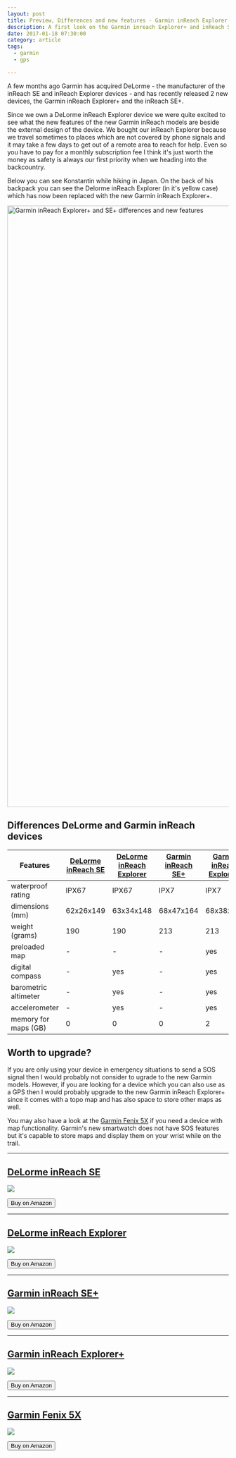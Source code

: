 ```yaml
---
layout: post
title: Preview, Differences and new features - Garmin inReach Explorer and inReach SE
description: A first look on the Garmin inreach Explorer+ and inReach SE
date: 2017-01-18 07:30:00
category: article
tags:
  - garmin
  - gps

---
```


A few months ago Garmin has acquired DeLorme - the manufacturer of the inReach SE and inReach Explorer devices - and has recently released 2 new devices, the Garmin inReach Explorer+ and the inReach SE+.

Since we own a DeLorme inReach Explorer device we were quite excited to see what the new features of the new Garmin inReach models are beside the external design of the device. We bought our inReach Explorer because we travel sometimes to places which are not covered by phone signals and it may take a few days to get out of a remote area to reach for help. Even so you have to pay for a monthly subscription fee I think it's just worth the money as safety is always our first priority when we heading into the backcountry.

Below you can see Konstantin while hiking in Japan. On the back of his backpack you can see the Delorme inReach Explorer (in it's yellow case) which has now been replaced with the new Garmin inReach Explorer+.

<a data-flickr-embed="true"  href="https://www.flickr.com/photos/90204224@N07/30599065514/in/photolist-NBWd11-NBWd85" title="Garmin inReach Explorer+ and SE+ differences and new features"><img src="https://c1.staticflickr.com/6/5609/30599065514_3a9dedbf93_k.jpg" width="2048" height="1365" alt="Garmin inReach Explorer+ and SE+ differences and new features"></a><script async src="//embedr.flickr.com/assets/client-code.js" charset="utf-8"></script>

<!--more-->


<h2 id="list">Differences DeLorme and Garmin inReach devices</h2>
<div class="table-responsive">
<table class="table">
<thead><tr><th>Features</th><th><a href="http://amzn.to/2jYe2kg" rel="nofollow">DeLorme inReach SE</a></th><th><a href="http://amzn.to/2k3sk73" rel="nofollow">DeLorme inReach Explorer</a></th><th> <a href="http://amzn.to/2iGDVUz" rel="nofollow">Garmin inReach SE+</a></th><th><a href="http://amzn.to/2jY8030" rel="nofollow">Garmin inReach Explorer+</a></th></tr></thead><tbody>
<tr><td>waterproof rating</td><td>IPX67</td><td>IPX67</td><td>IPX7</td><td>IPX7</td></tr>
<tr><td>dimensions (mm)</td><td>62x26x149</td><td>63x34x148</td><td>68x47x164</td><td>68x38x164</td></tr>
<tr><td>weight (grams)</td><td>190</td><td>190</td><td>213</td><td>213</td></tr>
<tr><td>preloaded map</td><td>-</td><td>-</td><td>-</td><td>yes</td></tr>
<tr><td>digital compass</td><td>-</td><td>yes</td><td>-</td><td>yes</td></tr>
<tr><td>barometric altimeter</td><td>-</td><td>yes</td><td>-</td><td>yes</td></tr>
<tr><td>accelerometer</td><td>-</td><td>yes</td><td>-</td><td>yes</td></tr>
<tr><td>memory for maps (GB)</td><td>0</td><td>0</td><td>0</td><td>2</td></tr>
</tbody></table>
</div>



## Worth to upgrade?
If you are only using your device in emergency situations to send a SOS signal then I would probably not consider to ugrade to the new Garmin models. However, if you are looking for a device which you can also use as a GPS then I would probably upgrade to the new Garmin inReach Explorer+ since it comes with a topo map and has also space to store other maps as well.

You may also have a look at the <a href="http://amzn.to/2jxxCqo" rel="nofollow">Garmin Fenix 5X</a> if you need a device with map functionality. Garmin's new smartwatch does not have SOS features but it's capable to store maps and display them on your wrist while on the trail.

---

## <a href="http://amzn.to/2jYe2kg" rel="nofollow">DeLorme inReach SE</a>
<a rel="nofollow" target="_blank" href="https://www.amazon.com/gp/product/B00BX7TJ2O/ref=as_li_tl?ie=UTF8&camp=1789&creative=9325&creativeASIN=B00BX7TJ2O&linkCode=as2&tag=hikeve-20&linkId=7e83df899861c080f23bc5d0f4bf0453"><img border="0" src="//ws-na.amazon-adsystem.com/widgets/q?_encoding=UTF8&MarketPlace=US&ASIN=B00BX7TJ2O&ServiceVersion=20070822&ID=AsinImage&WS=1&Format=_SL250_&tag=hikeve-20" ></a><img src="//ir-na.amazon-adsystem.com/e/ir?t=hikeve-20&l=am2&o=1&a=B00BX7TJ2O" width="1" height="1" border="0" alt="DeLorme inReach SE" style="border:none !important; margin:0px !important;" />

<a href="http://amzn.to/2jYe2kg" target="_blank" rel="nofollow"><button type="button" class="btn btn-danger">Buy on Amazon</button></a>


---

## <a href="http://amzn.to/2k3sk73" rel="nofollow">DeLorme inReach Explorer</a>
<a rel="nofollow" target="_blank" href="https://www.amazon.com/gp/product/B00I6EY01C/ref=as_li_tl?ie=UTF8&camp=1789&creative=9325&creativeASIN=B00I6EY01C&linkCode=as2&tag=hikeve-20&linkId=c69b625539460b13744d9e6145792b22"><img border="0" src="//ws-na.amazon-adsystem.com/widgets/q?_encoding=UTF8&MarketPlace=US&ASIN=B00I6EY01C&ServiceVersion=20070822&ID=AsinImage&WS=1&Format=_SL250_&tag=hikeve-20" ></a><img src="//ir-na.amazon-adsystem.com/e/ir?t=hikeve-20&l=am2&o=1&a=B00I6EY01C" width="1" height="1" border="0" alt="DeLorme inReach Explorer" style="border:none !important; margin:0px !important;" />

<a href="http://amzn.to/2k3sk73" target="_blank" rel="nofollow"><button type="button" class="btn btn-danger">Buy on Amazon</button></a>


---

## <a href="http://amzn.to/2iGDVUz" rel="nofollow">Garmin inReach SE+</a>
<a rel="nofollow" target="_blank" href="https://www.amazon.com/gp/product/B01MRZ9ATL/ref=as_li_tl?ie=UTF8&camp=1789&creative=9325&creativeASIN=B01MRZ9ATL&linkCode=as2&tag=hikeve-20&linkId=d0711dc3c9797aeb635ffa8cac1e2136"><img border="0" src="//ws-na.amazon-adsystem.com/widgets/q?_encoding=UTF8&MarketPlace=US&ASIN=B01MRZ9ATL&ServiceVersion=20070822&ID=AsinImage&WS=1&Format=_SL250_&tag=hikeve-20" ></a><img src="//ir-na.amazon-adsystem.com/e/ir?t=hikeve-20&l=am2&o=1&a=B01MRZ9ATL" width="1" height="1" border="0" alt="Garmin inReach SE+" style="border:none !important; margin:0px !important;" />

<a href="http://amzn.to/2iGDVUz" target="_blank" rel="nofollow"><button type="button" class="btn btn-danger">Buy on Amazon</button></a>


---

## <a href="http://amzn.to/2jY8030" rel="nofollow">Garmin inReach Explorer+</a>
<a rel="nofollow" target="_blank" href="https://www.amazon.com/gp/product/B01MY03CZP/ref=as_li_tl?ie=UTF8&camp=1789&creative=9325&creativeASIN=B01MY03CZP&linkCode=as2&tag=hikeve-20&linkId=101177f278d27d4896b67d0844a6fe4e"><img border="0" src="//ws-na.amazon-adsystem.com/widgets/q?_encoding=UTF8&MarketPlace=US&ASIN=B01MY03CZP&ServiceVersion=20070822&ID=AsinImage&WS=1&Format=_SL250_&tag=hikeve-20" ></a><img src="//ir-na.amazon-adsystem.com/e/ir?t=hikeve-20&l=am2&o=1&a=B01MY03CZP" width="1" height="1" border="0" alt="Garmin inReach Explorer+" style="border:none !important; margin:0px !important;" />

<a href="http://amzn.to/2jY8030" target="_blank" rel="nofollow"><button type="button" class="btn btn-danger">Buy on Amazon</button></a>

---

## <a href="http://amzn.to/2iGRxiH" rel="nofollow">Garmin Fenix 5X</a>
<a rel="nofollow" target="_blank"  href="https://www.amazon.com/gp/product/B01MQX3306/ref=as_li_tl?ie=UTF8&camp=1789&creative=9325&creativeASIN=B01MQX3306&linkCode=as2&tag=hikeve-20&linkId=d55592a43b5ab33a94b0cfeb6aed83d0"><img border="0" src="//ws-na.amazon-adsystem.com/widgets/q?_encoding=UTF8&MarketPlace=US&ASIN=B01MQX3306&ServiceVersion=20070822&ID=AsinImage&WS=1&Format=_SL250_&tag=hikeve-20" ></a><img src="//ir-na.amazon-adsystem.com/e/ir?t=hikeve-20&l=am2&o=1&a=B01MQX3306" width="1" height="1" border="0" alt="" style="border:none !important; margin:0px !important;" />

<a href="http://amzn.to/2iGRxiH" target="_blank" rel="nofollow"><button type="button" class="btn btn-danger">Buy on Amazon</button></a>
